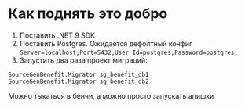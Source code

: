 # Как поднять это добро

1. Поставить .NET 9 SDK
2. Поставить Postgres. Ожидается дефолтный конфиг `Server=localhost;Port=5432;User Id=postgres;Password=postgres;`
3. Запустить два раза проект миграций:
```
SourceGenBenefit.Migrator sg_benefit_db1
SourceGenBenefit.Migrator sg_benefit_db2
```

Можно тыкаться в бенчи, а можно просто запускать апишки
